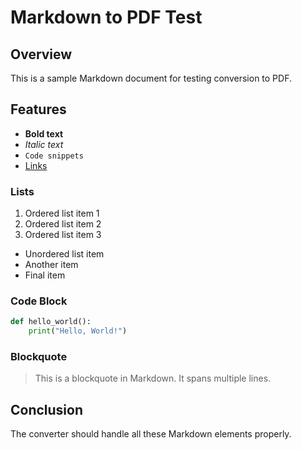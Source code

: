 # Markdown to PDF Test

## Overview

This is a sample Markdown document for testing conversion to PDF.

## Features

- **Bold text**
- *Italic text*  
- `Code snippets`
- [Links](https://example.com)

### Lists

1. Ordered list item 1
2. Ordered list item 2
3. Ordered list item 3

- Unordered list item
- Another item
- Final item

### Code Block

```python
def hello_world():
    print("Hello, World!")
```

### Blockquote

> This is a blockquote in Markdown.
> It spans multiple lines.

## Conclusion

The converter should handle all these Markdown elements properly.